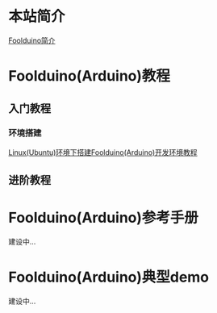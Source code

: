 <!---title:Foolduino知识库-首页(目录)-->
<!---keywords:Arduino,创客,-->
<!---date:2013.06.28; modification:2018.08.31-->

# 本站简介

[Foolduino简介](wiki/foolduino/tutor/foolduino_intro.html)


# Foolduino(Arduino)教程

## 入门教程

### 环境搭建

[Linux(Ubuntu)环境下搭建Foolduino(Arduino)开发环境教程](wiki/foolduino/tutor/arduino_dev_tool_linux.html)


## 进阶教程


# Foolduino(Arduino)参考手册

建设中...

# Foolduino(Arduino)典型demo

建设中...

<!-- 

# Foolduino硬件设计

建设中...

[数字音视频基础](wiki/dtv/codec/avbasic.html)

[mpeg2](wiki/dtv/codec/mpeg2.html)
 -->


<!-- vim:set tw=0:-->
